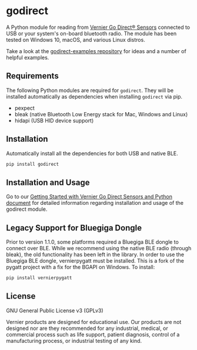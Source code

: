 # godirect

A Python module for reading from [Vernier Go Direct® Sensors](https://www.vernier.com/products/sensors/go-direct-sensors/) connected to USB or your system's on-board bluetooth radio. The module has been tested on Windows 10, macOS, and various Linux distros.

Take a look at the [godirect-examples repository](https://github.com/VernierST/godirect-examples/tree/main/python) for ideas and a number of helpful examples.

## Requirements

The following Python modules are required for `godirect`. They will be installed automatically as dependencies when installing `godirect` via pip.

* pexpect
* bleak (native Bluetooth Low Energy stack for Mac, Windows and Linux)
* hidapi (USB HID device support)

## Installation

Automatically install all the dependencies for both USB and native BLE.
```bash
pip install godirect
```

## Installation and Usage

Go to our [Getting Started with Vernier Go Direct Sensors and Python document](https://github.com/VernierST/godirect-examples/blob/main/python/readme.md) for detailed information regarding installation and usage of the godirect module.

## Legacy Support for Bluegiga Dongle

Prior to version 1.1.0, some platforms required a Bluegiga BLE dongle to connect over BLE. While we recommend using the native BLE radio (through bleak), the old functionality has been left in the library. In order to use the Bluegiga BLE dongle, vernierpygatt must be installed. This is a fork of the pygatt project with a fix for the BGAPI on Windows. To install:
```bash
pip install vernierpygatt
```

## License

GNU General Public License v3 (GPLv3)

Vernier products are designed for educational use. Our products are not designed nor are they recommended for any industrial, medical, or commercial process such as life support, patient diagnosis, control of a manufacturing process, or industrial testing of any kind.
